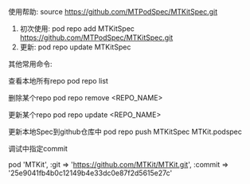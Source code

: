 使用帮助:
source https://github.com/MTPodSpec/MTKitSpec.git

1. 初次使用: pod repo add MTKitSpec https://github.com/MTPodSpec/MTKitSpec.git
2. 更新: pod repo update MTKitSpec

其他常用命令: 

查看本地所有repo
pod repo list

删除某个repo
pod repo remove <REPO_NAME>

更新某个repo
pod repo update <REPO_NAME>

更新本地Spec到github仓库中
pod repo push MTKitSpec MTKit.podspec

调试中指定commit

pod 'MTKit', :git => 'https://github.com/MTKit/MTKit.git', :commit => '25e9041fb4b0c12149b4e33dc0e87f2d5615e27c'
